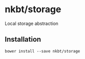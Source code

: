 nkbt/storage
=================

Local storage  abstraction


Installation
-

    bower install --save nkbt/storage

